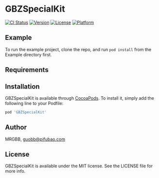 # GBZSpecialKit

[![CI Status](https://img.shields.io/travis/MRGBB/GBZSpecialKit.svg?style=flat)](https://travis-ci.org/MRGBB/GBZSpecialKit)
[![Version](https://img.shields.io/cocoapods/v/GBZSpecialKit.svg?style=flat)](https://cocoapods.org/pods/GBZSpecialKit)
[![License](https://img.shields.io/cocoapods/l/GBZSpecialKit.svg?style=flat)](https://cocoapods.org/pods/GBZSpecialKit)
[![Platform](https://img.shields.io/cocoapods/p/GBZSpecialKit.svg?style=flat)](https://cocoapods.org/pods/GBZSpecialKit)

## Example

To run the example project, clone the repo, and run `pod install` from the Example directory first.

## Requirements

## Installation

GBZSpecialKit is available through [CocoaPods](https://cocoapods.org). To install
it, simply add the following line to your Podfile:

```ruby
pod 'GBZSpecialKit'
```

## Author

MRGBB, guobb@pifubao.com

## License

GBZSpecialKit is available under the MIT license. See the LICENSE file for more info.
